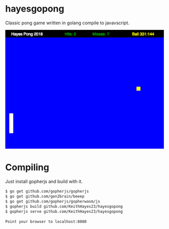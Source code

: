 # hayesgopong
Classic pong game written in golang compile to javavscript.


![Screenshot](hayesgopong.png)

# Compiling

Just install gopherjs and build with it.

```console
$ go get github.com/gopherjs/gopherjs
$ go get github.com/gen2brain/beeep
$ go get github.com/gopherjs/gopherwasm/js
$ gopherjs build github.com/KeithHayes23/hayesgopong
$ gopherjs serve github.com/KeithHayes23/hayesgopong

Point your browser to localhost:8080

